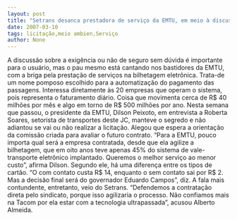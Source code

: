 ```yaml
---
layout: post
title: "Setrans desanca prestadora de serviço da EMTU, em meio à discussão sobre realização de licitação"
date: 2007-03-10
tags: licitação,meio ambien,Serviço
author: None
---
```

A discussão sobre a exigência ou não de seguro sem dúvida é importante para o usuário, mas o pau mesmo está cantando nos bastidores da EMTU, com a briga pela prestação de serviços na bilhetagem eletrônica. Trata-de um nome pomposo escolhido para a automatização do pagamento das passagens. Interessa diretamente às 20 empresas que operam o sistema, pois representa o faturamento diário. Coisa que movimenta cerca de R$ 40 milhões por mês e algo em torno de R$ 500 milhões por ano.
Nesta semana que passou, o presidente da EMTU, Dilson Peixoto, em entrevista a Roberta Soares, setorista de transportes deste JC, manteve o segredo e não adiantou se vai ou não realizar a licitação. Alegou que espera a orientação da comissão criada para avaliar o futuro contrato. 
“Para a EMTU, pouco importa qual será a empresa contratada, desde que ela agilize a bilhetagem, que em oito anos teve apenas 45% do sistema de vale-transporte eletrônico implantado. Queremos o melhor serviço ao menor custo”, afirma Dilson. 
Segundo ele, há uma diferença entre os tipos de cartão. “O com contato custa R$ 14, enquanto o sem contato sai por R$ 2. Mas a decisão final será do governador Eduardo Campos”, diz.
A fala mais contundente, entretanto, veio do Setrans. 
“Defendemos a contratação direta pelo sindicato, porque isso agilizaria o processo. Não confiamos mais na Tacom por ela estar com a tecnologia ultrapassada”, acusou Alberto Almeida. 